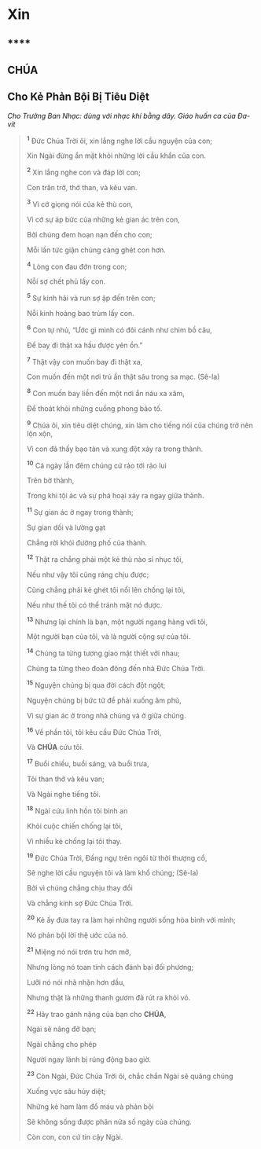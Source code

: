 # Xin

## ****

## CHÚA

## Cho Kẻ Phản Bội Bị Tiêu Diệt
*Cho Trưởng Ban Nhạc: dùng với nhạc khí bằng dây. Giáo huấn ca của Đa-vít*

> <sup><b>1</b></sup> Đức Chúa Trời ôi, xin lắng nghe lời cầu nguyện của con;
>
> Xin Ngài đừng ẩn mặt khỏi những lời cầu khẩn của con.
>
> <sup><b>2</b></sup> Xin lắng nghe con và đáp lời con;
>
> Con trăn trở, thở than, và kêu van.
>
> <sup><b>3</b></sup> Vì cớ giọng nói của kẻ thù con,
>
> Vì cớ sự áp bức của những kẻ gian ác trên con,
>
> Bởi chúng đem hoạn nạn đến cho con;
>
> Mỗi lần tức giận chúng càng ghét con hơn.
>
> <sup><b>4</b></sup> Lòng con đau đớn trong con;
>
> Nỗi sợ chết phủ lấy con.
>
> <sup><b>5</b></sup> Sự kinh hãi và run sợ ập đến trên con;
>
> Nỗi kinh hoàng bao trùm lấy con.
>
> <sup><b>6</b></sup> Con tự nhủ, “Ước gì mình có đôi cánh như chim bồ câu,
>
> Để bay đi thật xa hầu được yên ổn.”
>
> <sup><b>7</b></sup> Thật vậy con muốn bay đi thật xa,
>
> Con muốn đến một nơi trú ẩn thật sâu trong sa mạc. (Sê-la)
>
> <sup><b>8</b></sup> Con muốn bay liền đến một nơi ẩn náu xa xăm,
>
> Để thoát khỏi những cuồng phong bão tố.
>
> <sup><b>9</b></sup> Chúa ôi, xin tiêu diệt chúng, xin làm cho tiếng nói của chúng trở nên lộn xộn,
>
> Vì con đã thấy bạo tàn và xung đột xảy ra trong thành.
>
> <sup><b>10</b></sup> Cả ngày lẫn đêm chúng cứ rảo tới rảo lui
>
> Trên bờ thành,
>
> Trong khi tội ác và sự phá hoại xảy ra ngay giữa thành.
>
> <sup><b>11</b></sup> Sự gian ác ở ngay trong thành;
>
> Sự gian dối và lường gạt
>
> Chẳng rời khỏi đường phố của thành.
>
> <sup><b>12</b></sup> Thật ra chẳng phải một kẻ thù nào sỉ nhục tôi,
>
> Nếu như vậy tôi cũng ráng chịu được;
>
> Cũng chẳng phải kẻ ghét tôi nổi lên chống lại tôi,
>
> Nếu như thế tôi có thể tránh mặt nó được.
>
> <sup><b>13</b></sup> Nhưng lại chính là bạn, một người ngang hàng với tôi,
>
> Một người bạn của tôi, và là người cộng sự của tôi.
>
> <sup><b>14</b></sup> Chúng ta từng tương giao mật thiết với nhau;
>
> Chúng ta từng theo đoàn đông đến nhà Đức Chúa Trời.
>
> <sup><b>15</b></sup> Nguyện chúng bị qua đời cách đột ngột;
>
> Nguyện chúng bị bức tử để phải xuống âm phủ,
>
> Vì sự gian ác ở trong nhà chúng và ở giữa chúng.
>
> <sup><b>16</b></sup> Về phần tôi, tôi kêu cầu Đức Chúa Trời,
>
> Và **CHÚA** cứu tôi.
>
> <sup><b>17</b></sup> Buổi chiều, buổi sáng, và buổi trưa,
>
> Tôi than thở và kêu van;
>
> Và Ngài nghe tiếng tôi.
>
> <sup><b>18</b></sup> Ngài cứu linh hồn tôi bình an
>
> Khỏi cuộc chiến chống lại tôi,
>
> Vì nhiều kẻ chống lại tôi thay.
>
> <sup><b>19</b></sup> Đức Chúa Trời, Đấng ngự trên ngôi từ thời thượng cổ,
>
> Sẽ nghe lời cầu nguyện tôi và làm khổ chúng; (Sê-la)
>
> Bởi vì chúng chẳng chịu thay đổi
>
> Và chẳng kính sợ Đức Chúa Trời.
>
> <sup><b>20</b></sup> Kẻ ấy đưa tay ra làm hại những người sống hòa bình với mình;
>
> Nó phản bội lời thệ ước của nó.
>
> <sup><b>21</b></sup> Miệng nó nói trơn tru hơn mỡ,
>
> Nhưng lòng nó toan tính cách đánh bại đối phương;
>
> Lưỡi nó nói nhã nhặn hơn dầu,
>
> Nhưng thật là những thanh gươm đã rút ra khỏi vỏ.
>
> <sup><b>22</b></sup> Hãy trao gánh nặng của bạn cho **CHÚA**,
>
> Ngài sẽ nâng đỡ bạn;
>
> Ngài chẳng cho phép
>
> Người ngay lành bị rúng động bao giờ.
>
> <sup><b>23</b></sup> Còn Ngài, Đức Chúa Trời ôi, chắc chắn Ngài sẽ quăng chúng
>
> Xuống vực sâu hủy diệt;
>
> Những kẻ ham làm đổ máu và phản bội
>
> Sẽ không sống được phân nửa số ngày của chúng.
>
> Còn con, con cứ tin cậy Ngài.